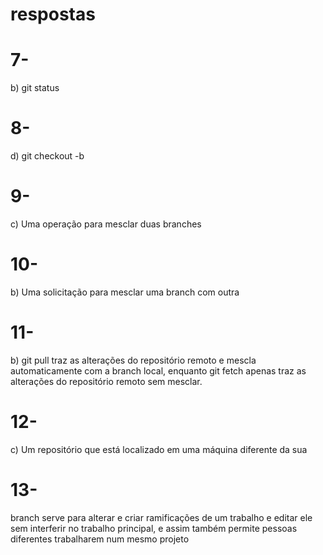 # respostas
# 7-
b) git status
# 8-
d) git checkout -b
# 9-
c) Uma operação para mesclar duas branches
# 10-
b) Uma solicitação para mesclar uma branch com outra
# 11-
b) git pull traz as alterações do repositório remoto e mescla automaticamente com a branch local, enquanto git fetch apenas traz as alterações do repositório remoto sem mesclar.
# 12-
c) Um repositório que está localizado em uma máquina diferente da sua
# 13-
branch serve para alterar e criar ramificações de um trabalho e editar ele sem interferir no trabalho principal, e assim também permite pessoas diferentes trabalharem num mesmo projeto
